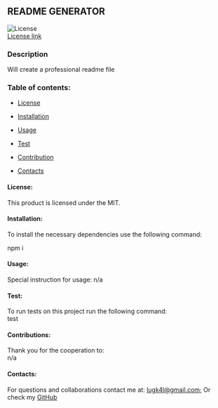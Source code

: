 
## README GENERATOR
  
  ![License](https://img.shields.io/badge/License-MIT-blue.svg)<br>
  [License link](https://choosealicense.com/licenses/?q=MIT/)<br>

### Description

  Will create a professional readme file

### Table of contents:

  - [License](#license)

  - [Installation](#installation)

  - [Usage](#usage)

  - [Test](#test)
  
  - [Contribution](#contributions)

  - [Contacts](#contacts)



  #### License:
  This product is licensed under the MIT.<br>

#### Installation:
  To install the necessary dependencies use the following command:

  npm i

#### Usage:

  Special instruction for usage:
  n/a

#### Test:

  To run tests on this project run the following command: <br>
  test

####  Contributions:
  
  Thank you for the cooperation to:<br>
  n/a

#### Contacts:

  For questions and collaborations contact me at: [lugk4l@gmail.com](mailto:lugk4l@gmail.com);
  Or check my [GitHub](https://github.com/Gio86krt)
